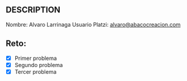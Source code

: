 ## DESCRIPTION

Nombre: Alvaro Larrinaga
Usuario Platzi: alvaro@abacocreacion.com

## Reto:

- [X] Primer problema
- [X] Segundo problema
- [X] Tercer problema
